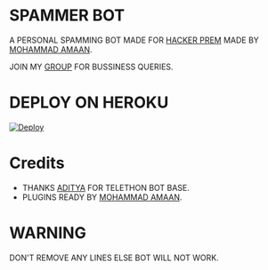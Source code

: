 # SPAMMER BOT
A PERSONAL SPAMMING BOT MADE FOR [HACKER PREM](https://t.me/hackerprem) MADE BY [MOHAMMAD AMAAN](https://t.me/criminal786).

JOIN MY [GROUP](https://t.me/javesgroup) FOR BUSSINESS QUERIES.

# DEPLOY ON HEROKU
[![Deploy](https://www.herokucdn.com/deploy/button.svg)](https://heroku.com/deploy?template=https://github.com/Javes786/SPAMMERBOT)

# Credits
- THANKS [ADITYA](https://t.me/xditya) FOR TELETHON BOT BASE.
- PLUGINS READY BY [MOHAMMAD AMAAN](https://t.me/criminal786).

# WARNING
DON'T REMOVE ANY LINES ELSE BOT WILL NOT WORK.
